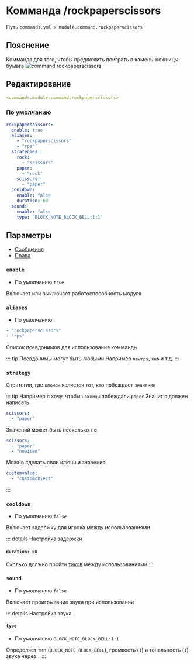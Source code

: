 # Комманда /rockpaperscissors
Путь `commands.yml > module.command.rockpaperscissors`

## Пояснение
Комманда для того, чтобы предложить поиграть в камень-ножницы-бумага
![command rockpaperscissors](/commandrockpaperscissors.png)

## Редактирование
```yaml
<commands.module.command.rockpaperscissors>
```

### По умолчанию
```yaml
rockpaperscissors:
  enable: true
  aliases:
    - "rockpaperscissors"
    - "rps"
  strategies:
    rock:
      - "scissors"
    paper:
      - "rock"
    scissors:
      - "paper"
  cooldown:
    enable: false
    duration: 60
  sound:
    enable: false
    type: "BLOCK_NOTE_BLOCK_BELL:1:1"
```

## Параметры

- [Сообщения](/ru/messages/ru_ru/module/command/rockpaperscissors/)
- [Права](/ru/permissions/module/command/rockpaperscissors/)

### `enable`
- По умолчанию `true`

Включает или выключает работоспособность модуля

### `aliases`
- По умолчанию:
```yaml
- "rockpaperscissors"
- "rps"
```

Список псевдонимов для использования комманды

::: tip Псевдонимы могут быть любыми
Например `newrps`, `кнб` и т.д.
:::

### `strategy`

Стратегии, где `ключом` является тот, кто побеждает `значение`

::: tip Например я хочу, чтобы `ножницы` побеждали `paper`
Значит я должен написать
```yaml
scissors:
  - "paper"
```

Значений может быть несколько т.е.
```yaml
scissors:
  - "paper"
  - "newitem"
```

Можно сделать свои ключи и значения
```yaml
customvalue:
  - "customobject"
```
:::

### `cooldown`
- По умолчанию `false`

Включает задержку для игрока между использованиями

::: details Настройка задержки
#### `duration: 60`

Сколько должно пройти [тиков](https://ru.minecraft.wiki/w/%D0%A2%D0%B0%D0%BA%D1%82) между использованиями
:::

### `sound`
- По умолчанию `false`

Включает проигрывание звука при использовании

::: details Настройка звука
#### `type`
- По умолчанию `BLOCK_NOTE_BLOCK_BELL:1:1`

Определяет тип (`BLOCK_NOTE_BLOCK_BELL`), громкость (`1`) и тональность (`1`) звука через `:`
:::